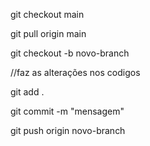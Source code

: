 git checkout main

git pull origin main

git checkout -b novo-branch

//faz as alterações nos codigos

git add .

git commit -m "mensagem"

git push origin novo-branch
